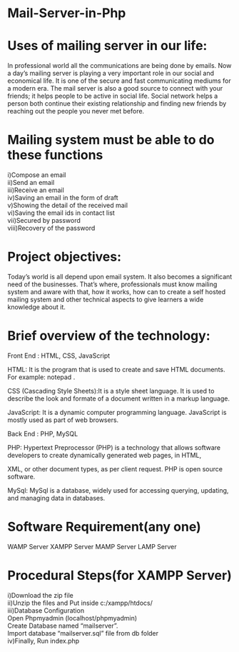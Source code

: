 #                                                     Mail-Server-in-Php

# Uses of mailing server in our life:

   In professional world all the communications are being done by emails. Now a day’s mailing server is playing a very important role in our social and economical life. It is one of the secure and fast communicating mediums for a modern era. The mail server is also a good source to connect with your friends; it helps people to be active in social life. Social network helps a person both continue their existing relationship and finding new friends by reaching out the people you never met before.
    

# Mailing system must be able to do these functions

   i)Compose an email <br>
   ii)Send an email <br>
  iii)Receive an email <br>
   iv)Saving an email in the form of draft <br>
    v)Showing the detail of the received mail <br>
   vi)Saving the email ids in contact list <br>
  vii)Secured by password <br>
 viii)Recovery of the password <br>
 

# Project objectives:

   Today’s world is all depend upon email system. It also becomes a significant need of the businesses. That’s where, professionals must know mailing system and aware with that, how it works, how can to create a self hosted mailing system and other technical aspects to give learners a wide knowledge about it.
    
    
# Brief overview of the technology:

  Front End : HTML, CSS, JavaScript

HTML: It is the program that is used to create and save HTML documents. For example: notepad .

CSS (Cascading Style Sheets):It is a style sheet language. It is used to describe the look and formate of a document written in a markup language.

JavaScript: It is a dynamic computer programming language. JavaScript is mostly used as part of web browsers.
  
  Back End : PHP, MySQL

PHP: Hypertext Preprocessor (PHP) is a technology that allows software developers to create dynamically generated web pages, in HTML, 

XML, or other document types, as per client request. PHP is open source software.

MySql: MySql is a database, widely used for accessing querying, updating, and managing data in databases.


# Software Requirement(any one)

  WAMP Server
  XAMPP Server
  MAMP Server
  LAMP Server
  

# Procedural Steps(for XAMPP Server)

   i)Download the zip file <br>
   ii)Unzip the files and Put inside c:/xampp/htdocs/  <br>
  iii)Database Configuration <br>
      Open Phpmyadmin (localhost/phpmyadmin) <br>
      Create Database named “mailserver”. <br>
      Import database “mailserver.sql” file from db folder <br>
   iv)Finally, Run index.php
